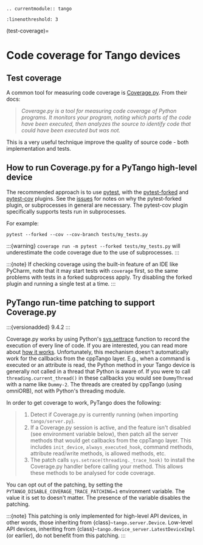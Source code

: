```{eval-rst}
.. currentmodule:: tango
```

```{highlight} python
:linenothreshold: 3
```

(test-coverage)=

# Code coverage for Tango devices

## Test coverage

A common tool for measuring code coverage is [Coverage.py](https://coverage.readthedocs.io).  From their docs:

> *Coverage.py is a tool for measuring code coverage of Python programs. It monitors your program, noting which parts of the code have been executed, then analyzes the source to identify code that could have been executed but was not.*

This is a very useful technique improve the quality of source code - both implementation and tests.

## How to run Coverage.py for a PyTango high-level device

The recommended approach is to use [pytest](https://pypi.org/project/pytest), with the [pytest-forked](https://pypi.org/project/pytest-forked) and [pytest-cov](https://pypi.org/project/pytest-cov) plugins.  See the [issues](#testing-approaches-issues) for notes on why the pytest-forked plugin, or subprocesses in general are necessary.  The pytest-cov plugin specifically supports tests run in subprocesses.

For example:

```
pytest --forked --cov --cov-branch tests/my_tests.py
```

:::{warning}
`coverage run -m pytest --forked tests/my_tests.py` will underestimate the code coverage due to the use of subprocesses.
:::

:::{note}
If checking coverage using the built-in feature of an IDE like PyCharm, note that it may start tests with `coverage` first, so the same problems with tests in a forked subprocess apply.  Try disabling the forked plugin and running a single test at a time.
:::

## PyTango run-time patching to support Coverage.py

:::{versionadded} 9.4.2
:::

Coverage.py works by using Python's [sys.settrace](https://docs.python.org/3/library/sys.html#sys.settrace) function to record the execution of every line of code.
If you are interested, you can read more about [how it works](https://coverage.readthedocs.io/en/stable/howitworks.html).  Unfortunately,
this mechanism doesn't automatically work for the callbacks from the cppTango layer.  E.g., when a command is executed or an attribute is read, the Python method in your Tango device is generally not called in a thread that Python is aware of.  If you were to call `threading.current_thread()` in these callbacks you would see `DummyThread` with a name like `Dummy-2`.  The threads are created by cppTango (using omniORB), not with Python's threading module.

In order to get coverage to work, PyTango does the following:

> 1. Detect if Coverage.py is currently running (when importing `tango/server.py`).
> 2. If a Coverage.py session is active, and the feature isn't disabled (see environment variable below), then patch all the server methods that would get callbacks from the cppTango layer.  This includes `init_device`, `always_executed_hook`, command methods, attribute read/write methods, is allowed methods, etc.
> 3. The patch calls `sys.setrace(threading._trace_hook)` to install the Coverage.py handler before calling your method.  This allows these methods to be analysed for code coverage.

You can opt out of the patching, by setting the `PYTANGO_DISABLE_COVERAGE_TRACE_PATCHING=1` environment variable.  The value it is set to doesn't matter.  The presence of the variable disables the patching.

:::{note}
This patching is only implemented for high-level API devices, in other words, those inheriting from {class}`~tango.server.Device`.  Low-level API devices, inheriting from  {class}`~tango.device_server.LatestDeviceImpl` (or earlier), do not benefit from this patching.
:::

